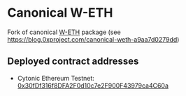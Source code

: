 # Canonical W-ETH

Fork of canonical [W-ETH](https://weth.io/) package (see https://blog.0xproject.com/canonical-weth-a9aa7d0279dd)

## Deployed contract addresses

- Cytonic Ethereum Testnet: [0x30fDf316f8DFA2F0d10c7e2F900F43979ca4C60a](https://explorer.evm.testnet.cytonic.com/token/0x30fDf316f8DFA2F0d10c7e2F900F43979ca4C60a)